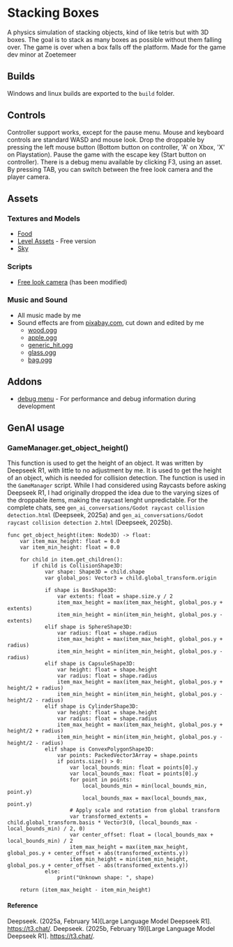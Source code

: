 ﻿# Stacking Boxes

A physics simulation of stacking objects, kind of like tetris but with 3D boxes. The goal is to stack as many boxes as
possible without them falling over. The game is over when a box falls off the platform.
Made for the game dev minor at Zoetemeer

## Builds

Windows and linux builds are exported to the `build` folder.

## Controls

Controller support works, except for the pause menu.
Mouse and keyboard controls are standard WASD and mouse look.
Drop the droppable by pressing the left mouse button (Bottom button on controller, 'A' on Xbox, 'X' on Playstation).
Pause the game with the escape key (Start button on controller).
There is a debug menu available by clicking F3, using an asset.
By pressing TAB, you can switch between the free look camera and the player camera.

## Assets

### Textures and Models

- [Food](https://kenney.nl/assets/food-kit)
- [Level Assets](https://kaylousberg.itch.io/kaykit-dungeon-remastered) - Free version
- [Sky](https://polyhaven.com/a/autumn_field_puresky)

### Scripts

- [Free look camera](https://github.com/MarcPhi/godot-free-look-camera) (has been modified)

### Music and Sound

- All music made by me
- Sound effects are from [pixabay.com](https://pixabay.com/sound-effects), cut down and edited by me
    - [wood.ogg](https://pixabay.com/sound-effects/hitting-wood-6791/)
    - [apple.ogg](https://pixabay.com/sound-effects/apple-crunch-215258/)
    - [generic_hit.ogg](https://pixabay.com/sound-effects/book-falling-81232/)
    - [glass.ogg](https://pixabay.com/sound-effects/falling-glass-42739/)
    - [bag.ogg](https://pixabay.com/sound-effects/dropping-bag-95101/)

## Addons

- [debug menu](https://github.com/godot-extended-libraries/godot-debug-menu) - For performance and debug information
  during development

## GenAI usage

### GameManager.get_object_height()

This function is used to get the height of an object. It was written by Deepseek R1, with little to no adjustment by me.
It is used to get the height of an object, which is needed for collision detection. The function is used in the
`GameManager` script.
While I had considered using Raycasts before asking Deepseek R1, I had originally dropped the idea due to the varying
sizes of the droppable items, making the raycast lenght unpredictable.
For the complete chats, see `gen_ai_conversations/Godot raycast collision detection.html` (Deepseek, 2025a) and
`gen_ai_conversations/Godot raycast collision detection 2.html` (Deepseek, 2025b).

```gdscript
func get_object_height(item: Node3D) -> float:
	var item_max_height: float = 0.0
	var item_min_height: float = 0.0

	for child in item.get_children():
		if child is CollisionShape3D:
			var shape: Shape3D = child.shape
			var global_pos: Vector3 = child.global_transform.origin

			if shape is BoxShape3D:
				var extents: float = shape.size.y / 2
				item_max_height = max(item_max_height, global_pos.y + extents)
				item_min_height = min(item_min_height, global_pos.y - extents)
			elif shape is SphereShape3D:
				var radius: float = shape.radius
				item_max_height = max(item_max_height, global_pos.y + radius)
				item_min_height = min(item_min_height, global_pos.y - radius)
			elif shape is CapsuleShape3D:
				var height: float = shape.height
				var radius: float = shape.radius
				item_max_height = max(item_max_height, global_pos.y + height/2 + radius)
				item_min_height = min(item_min_height, global_pos.y - height/2 - radius)
			elif shape is CylinderShape3D:
				var height: float = shape.height
				var radius: float = shape.radius
				item_max_height = max(item_max_height, global_pos.y + height/2 + radius)
				item_min_height = min(item_min_height, global_pos.y - height/2 - radius)
			elif shape is ConvexPolygonShape3D:
				var points: PackedVector3Array = shape.points
				if points.size() > 0:
					var local_bounds_min: float = points[0].y
					var local_bounds_max: float = points[0].y
					for point in points:
						local_bounds_min = min(local_bounds_min, point.y)
						local_bounds_max = max(local_bounds_max, point.y)
					# Apply scale and rotation from global transform
					var transformed_extents = child.global_transform.basis * Vector3(0, (local_bounds_max - local_bounds_min) / 2, 0)
					var center_offset: float = (local_bounds_max + local_bounds_min) / 2
					item_max_height = max(item_max_height, global_pos.y + center_offset + abs(transformed_extents.y))
					item_min_height = min(item_min_height, global_pos.y + center_offset - abs(transformed_extents.y))
			else:
				print("Unknown shape: ", shape)

	return (item_max_height - item_min_height)
```

#### Reference

Deepseek. (2025a, February 14)[Large Language Model Deepseek R1]. https://t3.chat/.
Deepseek. (2025b, February 19)[Large Language Model Deepseek R1]. https://t3.chat/.